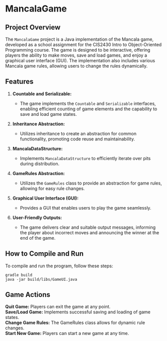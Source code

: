 # MancalaGame

## Project Overview

The `MancalaGame` project is a Java implementation of the Mancala game, developed as a school assignment for the CIS2430 Intro to Object-Oriented Programming course. The game is designed to be interactive, offering players the ability to make moves, save and load games, and enjoy a graphical user interface (GUI). The implementation also includes various Mancala game rules, allowing users to change the rules dynamically.

## Features

1. **Countable and Serializable:**
    - The game implements the `Countable` and `Serializable` interfaces, enabling efficient counting of game elements and the capability to save and load game states.

2. **Inheritance Abstraction:**
    - Utilizes inheritance to create an abstraction for common functionality, promoting code reuse and maintainability.

3. **MancalaDataStructure:**
    - Implements `MancalaDataStructure` to efficiently iterate over pits during distribution.

4. **GameRules Abstraction:**
    - Utilizes the `GameRules` class to provide an abstraction for game rules, allowing for easy rule changes.

5. **Graphical User Interface (GUI):**
    - Provides a GUI that enables users to play the game seamlessly.

6. **User-Friendly Outputs:**
    - The game delivers clear and suitable output messages, informing the player about incorrect moves and announcing the winner at the end of the game.

## How to Compile and Run

To compile and run the program, follow these steps:

```
gradle build
java -jar build/libs/GameUI.java
```
## Game Actions

**Quit Game:**
Players can exit the game at any point.    
**Save/Load Game:**
Implements successful saving and loading of game states.    
**Change Game Rules:**
The GameRules class allows for dynamic rule changes.    
**Start New Game:**
Players can start a new game at any time.
